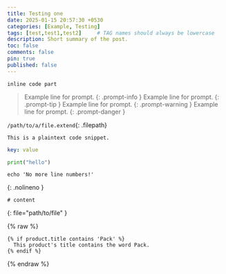 ```yaml
---
title: Testing one
date: 2025-01-15 20:57:30 +0530
categories: [Example, Testing]
tags: [test,test1,test2]     # TAG names should always be lowercase
description: Short summary of the post.
toc: false
comments: false
pin: true
published: false
---
```



`inline code part`


> Example line for prompt.
{: .prompt-info }
> Example line for prompt.
{: .prompt-tip }
> Example line for prompt.
{: .prompt-warning }
> Example line for prompt.
{: .prompt-danger }


`/path/to/a/file.extend`{: .filepath}

```
This is a plaintext code snippet.
```

```yaml
key: value
```


```python
print("hello")
```

```shell
echo 'No more line numbers!'
```
{: .nolineno }


```shell
# content
```
{: file="path/to/file" }


{% raw %}
```liquid
{% if product.title contains 'Pack' %}
  This product's title contains the word Pack.
{% endif %}
```
{% endraw %}
